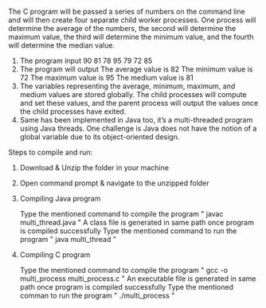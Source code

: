 The C program will be passed a series of numbers on the command line and will then create four separate child worker processes. One process will determine the average of the numbers, the second will determine the maximum value, the third will determine the minimum value, and the fourth will determine the median value.

1. The program input 90 81 78 95 79 72 85
2. The program will output
    The average value is 82
    The minimum value is 72
    The maximum value is 95
    The medium value is 81
3. The variables representing the average, minimum, maximum, and medium values are stored globally. The child processes will compute and set these values, and the parent process will output the values once the child processes have exited.
4. Same has been implemented in Java too, it’s a multi-threaded program using Java threads. One challenge is Java does not have the notion of a global variable due to its object-oriented design.

Steps to compile and run:

1. Download & Unzip the folder in your machine
2. Open command prompt & navigate to the unzipped folder
3. Compiling Java program

   Type the mentioned command to compile the program " javac multi_thread.java "
   A class file is generated in same path once program is compiled successfully
   Type the mentioned command to run the program " java multi_thread "
4. Compiling C program
   
   Type the mentioned command to compile the program " gcc -o multi_process multi_process.c "
   An executable file is generated in same path once program is compiled successfully
   Type the mentioned comman to run the program " ./multi_process "
